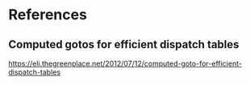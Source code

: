 # References

## Computed gotos for efficient dispatch tables

https://eli.thegreenplace.net/2012/07/12/computed-goto-for-efficient-dispatch-tables